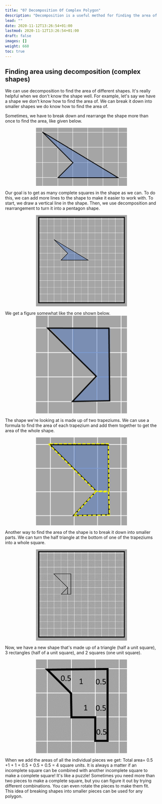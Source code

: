 ```yaml
---
title: "07 Decomposition Of Complex Polygon"
description: "Decomposition is a useful method for finding the area of complex shapes. By breaking down the shape into smaller, known shapes, we can calculate the area. This process may involve adding lines to the shape and rearranging it multiple times. The goal is to create as many complete squares as possible within the shape. The area of each smaller shape can then be added together to find the total area of the complex shape. Another approach is to break the shape into smaller parts and calculate the area of each individual piece before adding them together. This method can be applied to any polygon."
lead: ""
date: 2020-11-12T13:26:54+01:00
lastmod: 2020-11-12T13:26:54+01:00
draft: false
images: []
weight: 660
toc: true
---
```

## Finding area using decomposition (complex shapes)


We can use decomposition to find the area of different shapes. It's really helpful when we don't know the shape well. For example, let's say we have a shape we don't know how to find the area of. We can break it down into smaller shapes we do know how to find the area of.

Sometimes, we have to break down and rearrange the shape more than once to find the area, like given below.

<img src="1_69_complex_quadrilateral.png" width="300" style="display: block; margin: 0 auto;">


Our goal is to get as many complete squares in the shape as we can. To do this, we can add more lines to the shape to make it easier to work with. 
To start, we draw a vertical line in the shape. Then, we use decomposition and rearrangement to turn it into a pentagon shape.

<img src="1_70_complex_quadrilateral_to_pentagon.gif" width="300" style="display: block; margin: 0 auto;">
 
We get a figure somewhat like the one shown below.
<img src="1_71_pentagon_from_quadrilateral.png" width="300" style="display: block; margin: 0 auto;">

The shape we're looking at is made up of two trapeziums. We can use a formula to find the area of each trapezium and add them together to get the area of the whole shape. 

<img src="1_72_pentagon_into_two_trapeziums.png" width="300" style="display: block; margin: 0 auto;">

Another way to find the area of the shape is to break it down into smaller parts. We can turn the half triangle at the bottom of one of the trapeziums into a whole square.

<img src="1_73_pentagon_to_heptagon.gif" width="300" style="display: block; margin: 0 auto;">

Now, we have a new shape that's made up of a triangle (half a unit square), 3 rectangles (half of a unit square), and 2 squares (one unit square). 

<img src="1_74_countingsquares_in_heptagon.png" width="300" style="display: block; margin: 0 auto;">

When we add the areas of all the individual pieces we get:
Total area= 0.5 +1 + 1 + 0.5 + 0.5 + 0.5 = 4 square units.
It is always a matter if an incomplete square can be combined with another incomplete square to make a complete square! It's like a puzzle! Sometimes you need more than two pieces to make a complete square, but you can figure it out by trying different combinations. You can even rotate the pieces to make them fit. This idea of breaking shapes into smaller pieces can be used for any polygon.

